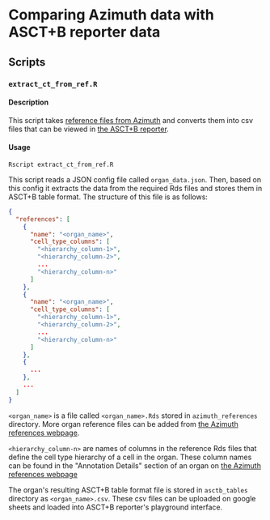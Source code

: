 # Comparing Azimuth data with ASCT+B reporter data

## Scripts

### ```extract_ct_from_ref.R```

#### Description
This script takes [reference files from Azimuth](https://azimuth.hubmapconsortium.org/references/)
and converts them into csv files that can be viewed in [the ASCT+B reporter](https://hubmapconsortium.github.io/ccf-asct-reporter/).

#### Usage
```
Rscript extract_ct_from_ref.R
```

This script reads a JSON config file called ```organ_data.json```. Then, based
on this config it extracts the data from the required Rds files and stores them
in ASCT+B table format. The structure of this file is as follows:

```json
{
  "references": [
    {
      "name": "<organ_name>",
      "cell_type_columns": [
        "<hierarchy_column-1>",
        "<hierarchy_column-2>",
        ...
        "<hierarchy_column-n>"
      ]
    },
    {
      "name": "<organ_name>",
      "cell_type_columns": [
        "<hierarchy_column-1>",
        "<hierarchy_column-2>",
        ...
        "<hierarchy_column-n>"
      ]
    },
    {
      ...
    },
    ...
  ] 
}

```


```<organ_name>``` is a file called ```<organ_name>.Rds``` stored in
```azimuth_references``` directory. More organ reference files can be added from
[the Azimuth references webpage](https://azimuth.hubmapconsortium.org/references/).

```<hierarchy_column-n>``` are names of columns in the reference Rds files that
define the cell type hierarchy of a cell in the organ. These column names can be
found in the "Annotation Details" section of an organ on [the Azimuth references webpage](https://azimuth.hubmapconsortium.org/references/)

The organ's resulting ASCT+B table format file is stored in ```asctb_tables``` 
directory as ```<organ_name>.csv```. These csv files can be uploaded on google 
sheets and loaded into ASCT+B reporter's playground interface.
